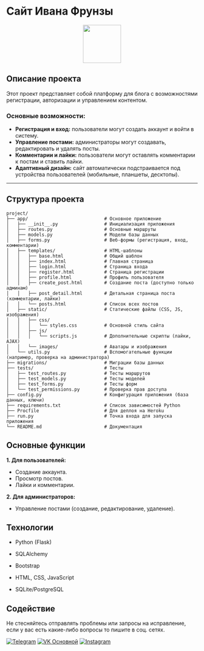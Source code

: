 # Сайт Ивана Фрунзы

<div id="header" align="center">
  <img src="https://media.giphy.com/media/M9gbBd9nbDrOTu1Mqx/giphy.gif" width="100"/>
</div>

## Описание проекта
Этот проект представляет собой платформу для блога с возможностями регистрации, авторизации и управлением контентом. 

### Основные возможности:
- **Регистрация и вход:** пользователи могут создать аккаунт и войти в систему.
- **Управление постами:** администраторы могут создавать, редактировать и удалять посты.
- **Комментарии и лайки:** пользователи могут оставлять комментарии к постам и ставить лайки.
- **Адаптивный дизайн:** сайт автоматически подстраивается под устройства пользователей (мобильные, планшеты, десктопы).

---

## Структура проекта
```
project/
├── app/                            # Основное приложение
│   ├── __init__.py                 # Инициализация приложения
│   ├── routes.py                   # Основные маршруты
│   ├── models.py                   # Модели базы данных
│   ├── forms.py                    # Веб-формы (регистрация, вход, комментарии)
│   ├── templates/                  # HTML-шаблоны
│   │   ├── base.html               # Общий шаблон
│   │   ├── index.html              # Главная страница
│   │   ├── login.html              # Страница входа
│   │   ├── register.html           # Страница регистрации
│   │   ├── profile.html            # Профиль пользователя
│   │   ├── create_post.html        # Создание поста (доступно только админам)
│   │   ├── post_detail.html        # Детальная страница поста (комментарии, лайки)
│   │   └── posts.html              # Список всех постов
│   ├── static/                     # Статические файлы (CSS, JS, изображения)
│   │   ├── css/
│   │   │   └── styles.css          # Основной стиль сайта
│   │   ├── js/
│   │   │   └── scripts.js          # Дополнительные скрипты (лайки, AJAX)
│   │   └── images/                 # Аватары и изображения
│   └── utils.py                    # Вспомогательные функции (например, проверка на администратора)
├── migrations/                     # Миграции базы данных
├── tests/                          # Тесты
│   ├── test_routes.py              # Тесты маршрутов
│   ├── test_models.py              # Тесты моделей
│   ├── test_forms.py               # Тесты форм
│   └── test_permissions.py         # Проверка прав доступа
├── config.py                       # Конфигурация приложения (база данных, ключи)
├── requirements.txt                # Список зависимостей Python
├── Procfile                        # Для деплоя на Heroku
├── run.py                          # Точка входа для запуска приложения
└── README.md                       # Документация
```

## Основные функции

**1. Для пользователей:**
- Создание аккаунта.
- Просмотр постов.
- Лайки и комментарии.

**2. Для администраторов:**
- Управление постами (создание, редактирование, удаление).

## Технологии

- Python (Flask)

- SQLAlchemy

- Bootstrap

- HTML, CSS, JavaScript

- SQLite/PostgreSQL


## Содействие

Не стесняйтесь отправлять проблемы или запросы на исправление, если у вас есть какие-либо вопросы то пишите в соц. сетях.

[![Telegram](https://img.shields.io/badge/Telegram-2CA5E0?style=for-the-badge&logo=telegram&logoColor=white)](https://t.me/iv_frunza)
[![VK Основной](https://img.shields.io/badge/VK%20Основной-4A76A8?style=for-the-badge&logo=vk&logoColor=white)](https://vk.com/iv.frunza)
[![Instagram](https://img.shields.io/badge/Instagram-E4405F?style=for-the-badge&logo=instagram&logoColor=white)](https://instagram.com/iv.frunza)
